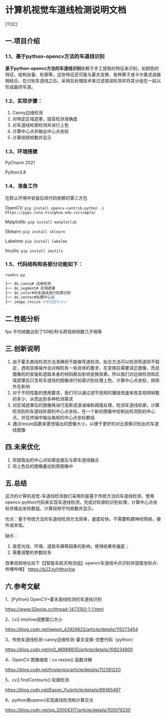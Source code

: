 # 计算机视觉车道线检测说明文档

[TOC]



## 一.项目介绍

### 1.1、基于python-opencv方法的车道线识别

**基于python-opencv方法的车道线识别**依赖于手工提取的特征来识别，如颜色的特征、结构张量、轮廓等，这些特征还可能与霍夫变换、各种算子或卡尔曼滤波器相结合。在识别车道线之后，采用后处理技术来过滤错误检测并将其分组在一起以形成最终车道。

### 1.2、实现步骤：

1. Canny边缘检测
2. 对特定区域遮罩，提高检测准确度
3. 对车道线轮廓检测并进行上色
4. 计算中心点并输出中心点坐标
5. 计算视频帧数并显示

### 1.3、环境搭建

PyCharm 2021

Python3.8

### 1.4、准备工作

在默认环境中安装后续代码依赖的第三方包

OpenCV: `pip install opencv-contrib-python -i https://pypi.tuna.tsinghua.edu.cn/simple/`

Matplotlib: `pip install matplotlib`

Sklearn: `pip install sklearn`

Labelme: `pip install labelme`

Imutils: `pip install imutils`

### 1.5、代码结构和各部分功能如下：

`roadcv.py`

```bash
├── do_canny# 边缘检测
├── do_segment# 区域遮罩
├── do_color#对车道线进行轮廓识别
├── do_center#处理中心点
├── image_resize #修改图片大小
```

## 二.性能分析

fps 平均帧数达到了50帧/秒与原视频帧数几乎相等

## 三.创新说明

1. 由于霍夫直线检测方法准确但不能做弯道检测，拟合方法可以检测弯道但不稳定，透视变换操作会对相机有一些具体的要求，在变换前需要调正图像，而且摄像机的安装和道路本身的倾斜都会影响变换效果。所以我们对边缘检测和区域遮罩后只含有车道线的图像进行轮廓识别处理上色，计算中心点坐标，排除外在影响
2. 对于不同性能的使用要求，我们可以通过调节视频的播放倍速来改变视频帧数的多少，从而达到多种检测需求
3. 对区域遮罩后的图像再进行高斯滤波减噪和阈值处理，检测车道线轮廓，计算检测到的车道线轮廓的中心点坐标，在一个新的图像中绘制出检测到的中心点，并在终端中输出每帧的中心点坐标数组         
4. 通过resize函数来更改输出的图像大小，以便于更好的对比观察识别出的车道线图像

## 四.未来优化

1. 将提取出的中心点轮廓连接后与原车道线融合
2. 将上色后的图像叠加到原图像中

## 五.总结

这次的计算机视觉-车道线检测我们采用的是基于传统方法的车道线检测，使用opencv-python代码来实现车道线检测，完成对轮廓的识别处理，计算中心点坐标并输出坐标数组，计算视频平均帧数并显示。

优点：基于传统方法的车道线检测方法简单，速度较快。不需要构建神经网络，硬件成本低。

缺点：

1. 易受光线、环境、道路车辆等因素的影响，使得结果有偏差；
2. 需要调整的参数较多

效果视频地址如下【【智能车航天物流组】opencv车道线中点识别并提取坐标点-哔哩哔哩】 https://b23.tv/Hthvchw

## 六.参考文献

1、[Python] OpenCV+霍夫直线检测的车道线识别

https://www.52pojie.cn/thread-1473150-1-1.html

2、cv2.imshow调整窗口大小

https://blog.csdn.net/weixin_42929622/article/details/115273454

3、传统车道线检测-canny边缘检测-霍夫变换-完整代码（python）

https://blog.csdn.net/m0_46988935/article/details/109234900

4、OpenCV 图像缩放：cv.resize() 函数详解

https://blog.csdn.net/hysterisis/article/details/112381220

5、cv2.findContours() 轮廓检测

https://blog.csdn.net/Easen_Yu/article/details/89365497

6、python用opencv实现直线检测和计算交点

https://blog.csdn.net/qq_33004317/article/details/100079230